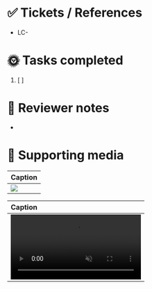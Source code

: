 # ✅ Tickets / References

- LC-

# 🌞 Tasks completed
<!-- Required tasks completed that the reviewer can "check" when confirmed -->

1. [ ] 

# 📑 Reviewer notes
<!-- Anything worth noting for the reviewer (or for posterity) -->

- 

# 📸 Supporting media

| Caption               |
| :-------------------- |
| ![](http://image-url) |

| Caption                                              |
| :--------------------------------------------------- |
| <video src="http://video-url" muted="false"></video> |

